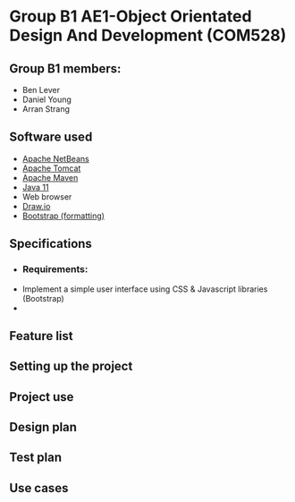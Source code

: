 # Group B1 AE1-Object Orientated Design And Development (COM528)

## Group B1 members:
* Ben Lever 
* Daniel Young 
* Arran Strang

## Software used

* [Apache NetBeans](https://netbeans.apache.org/ "Netbeans link")
* [Apache Tomcat](http://tomcat.apache.org/ "Tomcat link")
* [Apache Maven](https://maven.apache.org/ "Maven link")
* [Java 11](https://jdk.java.net/11/ "Jdk link")
* Web browser
* [Draw.io](https://www.diagrams.net/ "Draw.io download link") 
* [Bootstrap (formatting)](https://getbootstrap.com/ "Bootstrap link")

## Specifications
  * ###  Requirements:
  * Implement a simple user interface using CSS & Javascript libraries (Bootstrap)
  * 

## Feature list

## Setting up the project

## Project use

## Design plan

## Test plan

## Use cases

